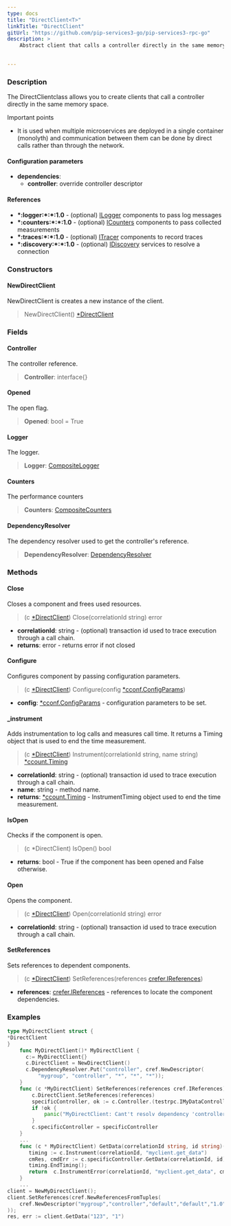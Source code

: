 ```yaml
---
type: docs
title: "DirectClient<T>"
linkTitle: "DirectClient"
gitUrl: "https://github.com/pip-services3-go/pip-services3-rpc-go"
description: >
    Abstract client that calls a controller directly in the same memory space.

   
---
```


### Description

The DirectClientclass allows you to create clients that call a controller directly in the same memory space.

Important points

-  It is used when multiple microservices are deployed in a single container (monolyth) and communication between them can be done by direct calls rather than through the network.

#### Configuration parameters

- **dependencies**:
    - **controller**: override controller descriptor

#### References

- **\*:logger:\*:\*:1.0** - (optional) [ILogger](../../../components/log/ilogger) components to pass log messages
- **\*:counters:\*:\*:1.0** - (optional) [ICounters](../../../components/count/icounters) components to pass collected measurements
- **\*:traces:\*:\*:1.0** - (optional) [ITracer](../../../components/trace/itracer) components to record traces
- **\*:discovery:\*:\*:1.0** - (optional) [IDiscovery](../../../components/connect/idiscovery) services to resolve a connection

### Constructors

#### NewDirectClient
NewDirectClient is creates a new instance of the client.

> NewDirectClient() [*DirectClient]()


### Fields

<span class="hide-title-link">

#### Controller
The controller reference.
> **Controller**: interface{}

#### Opened
The open flag.
> **Opened**: bool = True

#### Logger
The logger.
> **Logger**: [CompositeLogger](../../../components/log/composite_logger) 

#### Counters
The performance counters
> **Counters**: [CompositeCounters](../../../components/count/composite_counters)

#### DependencyResolver
The dependency resolver used to get the controller's reference.
> **DependencyResolver**: [DependencyResolver](../../../commons/refer/dependency_resolver)
</span>



### Methods

#### Close
Closes a component and frees used resources.

> (c [*DirectClient]()) Close(correlationId string) error

- **correlationId**: string - (optional) transaction id used to trace execution through a call chain.
- **returns**: error - returns error if not closed


#### Configure
Configures component by passing configuration parameters.

> (c [*DirectClient]()) Configure(config [*cconf.ConfigParams](../../../commons/config/config_params))

- **config**: [*cconf.ConfigParams](../../../commons/config/config_params) - configuration parameters to be set.


#### _instrument
Adds instrumentation to log calls and measures call time.
It returns a Timing object that is used to end the time measurement.

> (c [*DirectClient]()) Instrument(correlationId string, name string) [*ccount.Timing](../../../components/count/timing)

- **correlationId**: string - (optional) transaction id used to trace execution through a call chain.
- **name**: string - method name.
- **returns**: [*ccount.Timing](../../../components/count/timing) - InstrumentTiming object used to end the time measurement.



#### IsOpen
Checks if the component is open.

> (c *DirectClient) IsOpen() bool

- **returns**: bool - True if the component has been opened and False otherwise.


#### Open
Opens the component.

> (c [*DirectClient]()) Open(correlationId string) error

- **correlationId**: string - (optional) transaction id used to trace execution through a call chain.


#### SetReferences
Sets references to dependent components.

> (c [*DirectClient]()) SetReferences(references [crefer.IReferences](../../../commons/refer/ireferences))

- **references**: [crefer.IReferences](../../../commons/refer/ireferences) - references to locate the component dependencies.

### Examples

```go
type MyDirectClient struct {
*DirectClient
}
    func MyDirectClient()* MyDirectClient {
	  c:= MyDirectClient{}
	  c.DirectClient = NewDirectClient()
      c.DependencyResolver.Put("controller", cref.NewDescriptor(
          "mygroup", "controller", "*", "*", "*"));
	}
	func (c *MyDirectClient) SetReferences(references cref.IReferences) {
		c.DirectClient.SetReferences(references)
		specificController, ok := c.Controller.(testrpc.IMyDataController)
		if !ok {
			panic("MyDirectClient: Cant't resolv dependency 'controller' to IMyDataController")
		}
		c.specificController = specificController
	}
    ...
    func (c * MyDirectClient) GetData(correlationId string, id string)(result MyData, err error) {
       timing := c.Instrument(correlationId, "myclient.get_data")
       cmRes, cmdErr := c.specificController.GetData(correlationId, id)
       timing.EndTiming();
       return  c.InstrumentError(correlationId, "myclient.get_data", cmdRes, cmdErr)
    }
    ...
client = NewMyDirectClient();
client.SetReferences(cref.NewReferencesFromTuples(
    cref.NewDescriptor("mygroup","controller","default","default","1.0"), controller,
));
res, err := client.GetData("123", "1")
```
